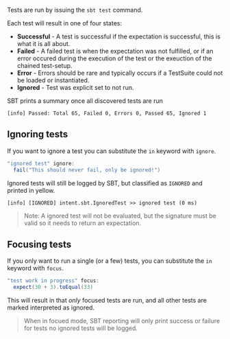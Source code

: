 
Tests are run by issuing the `sbt test` command.

Each test will result in one of four states:

* **Successful** - A test is successful if the expectation is successful, this is what it is all about.
* **Failed** - A failed test is when the expectation was not fulfilled, or if an error occured during
the execution of the test or the exeuction of the chained test-setup.
* **Error** - Errors should be rare and typically occurs if a TestSuite could not be loaded or
instantiated.
* **Ignored** - Test was explicit set to not run.

SBT prints a summary once all discovered tests are run

```
[info] Passed: Total 65, Failed 0, Errors 0, Passed 65, Ignored 1
```


## Ignoring tests

If you want to ignore a test you can substitute the `in` keyword with `ignore`.

```scala
"ignored test" ignore:
  fail("This should never fail, only be ignored!")
```

Ignored tests will still be logged by SBT, but classified as `IGNORED` and printed
in yellow.

```
[info] [IGNORED] intent.sbt.IgnoredTest >> ignored test (0 ms)
```

> Note: A ignored test will not be evaluated, but the signature must be valid so
> it needs to return an expectation.


## Focusing tests

If you only want to run a single (or a few) tests, you can substitute the `in`
keyword with `focus`.

```scala
"test work in progress" focus:
  expect(30 + 3).toEqual(33)
```

This will result in that _only_ focused tests are run, and all other tests are
marked interpreted as ignored.

> When in focued mode, SBT reporting will only print success or failure for tests
> no ignored tests will be logged.
